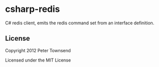 csharp-redis
============

C# redis client, emits the redis command set from an interface definition. 


## License

Copyright 2012 Peter Townsend

Licensed under the MIT License